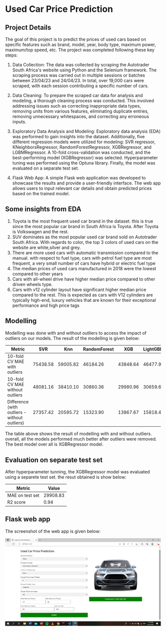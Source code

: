 # Used Car Price Prediction
## Project Details
The goal of this project is to predict the prices of used cars based on specific features such as brand, model, year, body type, maximum power, maximum/top speed, etc. The project was completed following these key steps:

1. Data Collection: The data was collected by scraping the Autotrader South Africa's website using Python and the Selenium framework. The scraping process was carried out in multiple sessions or batches between 23/04/23 and 24/04/23. In total, over 19,000 cars were scraped, with each session contributing a specific number of cars.

2. Data Cleaning: To prepare the scraped car data for analysis and modeling, a thorough cleaning process was conducted. This involved addressing issues such as correcting inappropriate data types, removing units from various features, eliminating duplicate entries, removing unnecessary whitespaces, and correcting any erroneous inputs.

3. Exploratory Data Analysis and Modeling: Exploratory data analysis (EDA) was performed to gain insights into the dataset. Additionally, five different regression models were utilized for modeling: SVR regressor, KNeighborsRegressor, RandomForestRegressor, XGBRegressor, and LGBMRegressor. A 10-fold cross-validation was conducted, and the best-performing model (XGBRegressor) was selected. Hyperparameter tuning was performed using the Optuna library. Finally, the model was evaluated on a separate test set.

4. Flask Web App: A simple Flask web application was developed to showcase the results and provide a user-friendly interface. The web app allows users to input relevant car details and obtain predicted prices based on the trained model.


## Some insights from EDA
1. Toyota is the most frequent used car brand in the dataset. this is true since the most popular car brand in South Africa is Toyota. After Toyota is Volkswagen and the rest.
2. SUV dominates as the most popular used car brand sold on Autotrader South Africa. With regards to color, the top 3 colors of used cars on the website are white,silver and grey.
3. There are more used cars with automatic transmission compared to the manual. with respect to fuel type, cars with petrol fuel type are most frequent, a very small number of cars have hybrid or electric fuel type
4. The median prices of used cars manufactured in 2018 were the lowest compared to other years
5. Cars with all-wheel drive have higher median price compared to other driven wheels type. 
6. Cars with v12 cylinder layout have significant higher median price compared to the rest. This is expected as cars with V12 cylinders are typically high-end, luxury vehicles that are known for their exceptional performance and high price tags


## Modelling
Modelling was done with and without outliers to access the impact of outliers on our models. The result of the modelling is given below:

| Metric                                     | SVR        | Knn        | RandomForest | XGB        | LightGBM   |
|--------------------------------------------|------------|------------|--------------|------------|------------|
| 10-fold CV MAE with outliers               | 75438.58   | 59005.82   | 46184.26     | 43848.64   | 46477.99   |
| 10-fold CV MAE without outliers            | 48081.16   | 38410.10   | 30860.36     | 29980.96   | 30659.60   |
| Difference (with outliers - without outliers) | 27357.42   | 20595.72   | 15323.90     | 13867.67   | 15818.40   |

The table above shows the result of modelling with and without outliers. overall, all the models performed much better after outliers were removed. The best model over all is XGBRegressor model.


## Evaluation on separate test set
After hyperparameter tunning, the XGBRegressor model was evaluated using a separete test set. the resut obtained is show below:

| Metric          | Value    |
|-----------------|----------|
| MAE on test set | 29908.83 |
| R2 score        | 0.94     |


## Flask web app
The screenshot of the web app is given below:

![web-app](https://github.com/vaadewoyin/used-car-price-prediction/blob/main/flask-web-app-screenshot.png)
